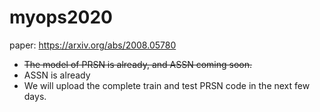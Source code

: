 # myops2020
paper: https://arxiv.org/abs/2008.05780
- ~~The model of PRSN is already, and ASSN coming soon.~~
- ASSN is already
- We will upload the complete train and test PRSN code in the next few days.
